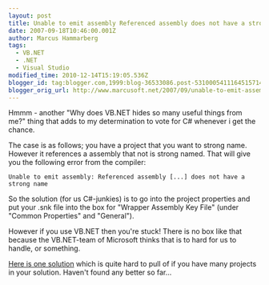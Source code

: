 ```yaml
---
layout: post
title: Unable to emit assembly Referenced assembly does not have a strong name
date: 2007-09-18T10:46:00.001Z
author: Marcus Hammarberg
tags:
  - VB.NET
  - .NET
  - Visual Studio
modified_time: 2010-12-14T15:19:05.536Z
blogger_id: tag:blogger.com,1999:blog-36533086.post-5310005411164515714
blogger_orig_url: http://www.marcusoft.net/2007/09/unable-to-emit-assembly-referenced.html
---
```


Hmmm - another "Why does VB.NET hides so many useful things from me?" thing that adds to my determination to vote for C# whenever i get the chance.

The case is as follows; you have a project that you want to strong name. However it references a assembly that not is strong named. That will give you the following error from the compiler:

`Unable to emit assembly: Referenced assembly [...] does not have a strong name`

So the solution (for us C#-junkies) is to go into the project properties and put your .snk file into the box for "Wrapper Assembly Key File" (under "Common Properties" and "General").

However if you use VB.NET then you're stuck! There is no box like that because the VB.NET-team of Microsoft thinks that is to hard for us to handle, or something.

[Here is one solution](http://www.novicksoftware.com/TipsAndTricks/tip-vb-net-tlimp-strong-name.htm) which is quite hard to pull of if you have many projects in your solution. Haven't found any better so far...
